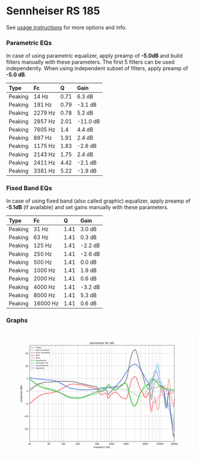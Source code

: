 # Sennheiser RS 185
See [usage instructions](https://github.com/jaakkopasanen/AutoEq#usage) for more options and info.

### Parametric EQs
In case of using parametric equalizer, apply preamp of **-5.0dB** and build filters manually
with these parameters. The first 5 filters can be used independently.
When using independent subset of filters, apply preamp of **-5.0 dB**.

| Type    | Fc      |    Q | Gain     |
|:--------|:--------|:-----|:---------|
| Peaking | 14 Hz   | 0.71 | 6.3 dB   |
| Peaking | 191 Hz  | 0.79 | -3.1 dB  |
| Peaking | 2279 Hz | 0.78 | 5.2 dB   |
| Peaking | 2857 Hz | 2.01 | -11.0 dB |
| Peaking | 7605 Hz | 1.4  | 4.4 dB   |
| Peaking | 897 Hz  | 1.91 | 2.4 dB   |
| Peaking | 1175 Hz | 1.83 | -2.6 dB  |
| Peaking | 2143 Hz | 1.75 | 2.4 dB   |
| Peaking | 2411 Hz | 4.42 | -2.1 dB  |
| Peaking | 3381 Hz | 5.22 | -1.9 dB  |

### Fixed Band EQs
In case of using fixed band (also called graphic) equalizer, apply preamp of **-5.1dB**
(if available) and set gains manually with these parameters.

| Type    | Fc       |    Q | Gain    |
|:--------|:---------|:-----|:--------|
| Peaking | 31 Hz    | 1.41 | 3.0 dB  |
| Peaking | 63 Hz    | 1.41 | 0.3 dB  |
| Peaking | 125 Hz   | 1.41 | -2.2 dB |
| Peaking | 250 Hz   | 1.41 | -2.6 dB |
| Peaking | 500 Hz   | 1.41 | 0.0 dB  |
| Peaking | 1000 Hz  | 1.41 | 1.9 dB  |
| Peaking | 2000 Hz  | 1.41 | 0.6 dB  |
| Peaking | 4000 Hz  | 1.41 | -3.2 dB |
| Peaking | 8000 Hz  | 1.41 | 5.3 dB  |
| Peaking | 16000 Hz | 1.41 | 0.6 dB  |

### Graphs
![](./Sennheiser%20RS%20185.png)